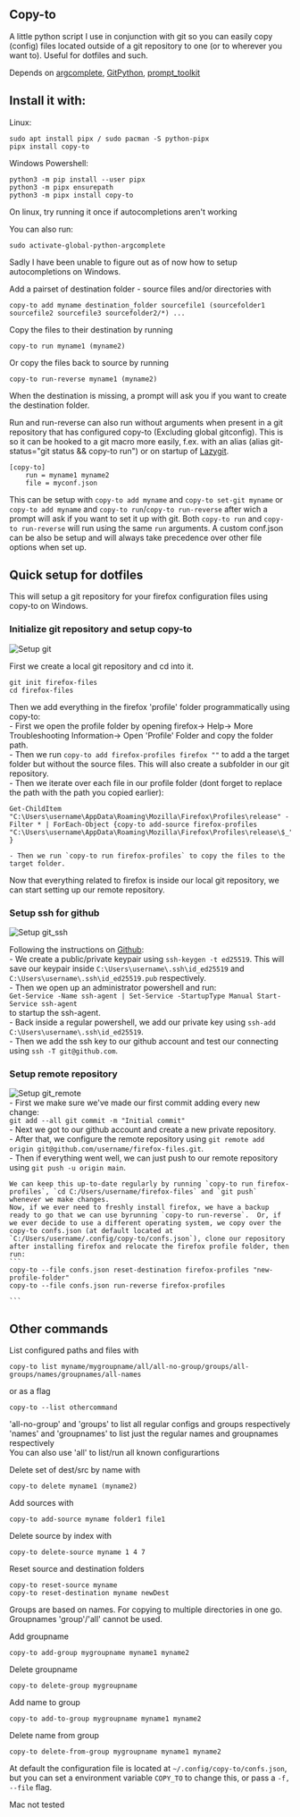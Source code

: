 ## Copy-to

A little python script I use in conjunction with git so you can easily copy (config) files located outside of a git repository to one (or to wherever you want to). Useful for dotfiles and such.  


Depends on [argcomplete](https://pypi.org/project/argcomplete/), [GitPython](https://pypi.org/project/GitPython/), [prompt_toolkit](https://pypi.org/project/prompt_toolkit/)  

## Install it with:  

Linux:  
```
sudo apt install pipx / sudo pacman -S python-pipx
pipx install copy-to
```  
Windows Powershell:  
```
python3 -m pip install --user pipx
python3 -m pipx ensurepath
python3 -m pipx install copy-to
```  

On linux, try running it once if autocompletions aren't working

You can also run:  
```
sudo activate-global-python-argcomplete
```  

Sadly I have been unable to figure out as of now how to setup autocompletions on Windows.  


Add a pairset of destination folder - source files and/or directories with  
```
copy-to add myname destination_folder sourcefile1 (sourcefolder1 sourcefile2 sourcefile3 sourcefolder2/*) ...
```  

Copy the files to their destination by running  
```
copy-to run myname1 (myname2)
```  

Or copy the files back to source by running  
```
copy-to run-reverse myname1 (myname2)
```  

When the destination is missing, a prompt will ask you if you want to create the destination folder.

Run and run-reverse can also run without arguments when present in a git repository that has configured copy-to (Excluding global gitconfig). This is so it can be hooked to a git macro more easily, f.ex. with an alias (alias git-status="git status && copy-to run") or on startup of [Lazygit](https://github.com/jesseduffield/lazygit).  
```
[copy-to]
    run = myname1 myname2
    file = myconf.json
```  
This can be setup with `copy-to add myname` and `copy-to set-git myname` or  
`copy-to add myname` and `copy-to run`/`copy-to run-reverse` after wich a prompt will ask if you want to set it up with git. Both `copy-to run` and `copy-to run-reverse` will run using the same `run` arguments. A custom conf.json can be also be setup and will always take precedence over other file options when set up.  


## Quick setup for dotfiles  

This will setup a git repository for your firefox configuration files using copy-to on Windows.  

### Initialize git repository and setup copy-to

![Setup git](https://raw.githubusercontent.com/excited-bore/copy-to/main/Images/Setup_git.gif "Setup git")  

First we create a local git repository and cd into it.  

```
git init firefox-files
cd firefox-files
```   

Then we add everything in the firefox 'profile' folder programmatically using copy-to:   
    - First we open the profile folder by opening firefox-> Help-> More Troubleshooting Information-> Open 'Profile' Folder and copy the folder path.  
    - Then we run `copy-to add firefox-profiles firefox ""` to add a the target folder but without the source files. This will also create a subfolder in our git repository.  
    - Then we iterate over each file in our profile folder (dont forget to replace the path with the path you copied earlier):  
```
Get-ChildItem "C:\Users\username\AppData\Roaming\Mozilla\Firefox\Profiles\release" -Filter * | ForEach-Object {copy-to add-source firefox-profiles "C:\Users\username\AppData\Roaming\Mozilla\Firefox\Profiles\release\$_" }
```  
    - Then we run `copy-to run firefox-profiles` to copy the files to the target folder.  

Now that everything related to firefox is inside our local git repository, we can start setting up our remote repository.  

### Setup ssh for github  

![Setup git_ssh](https://raw.githubusercontent.com/excited-bore/copy-to/main/Images/Setup_git_ssh.gif "Setup git ssh")  

Following the instructions on [Github](https://docs.github.com/en/authentication/connecting-to-github-with-ssh/generating-a-new-ssh-key-and-adding-it-to-the-ssh-agent):  
    - We create a public/private keypair using `ssh-keygen -t ed25519`. This will save our keypair inside `C:\Users\username\.ssh\id_ed25519` and `C:\Users\username\.ssh\id_ed25519.pub` respectively.  
    - Then we open up an administrator powershell and run:  
    ```
    Get-Service -Name ssh-agent | Set-Service -StartupType Manual
    Start-Service ssh-agent
    ```  
to startup the ssh-agent.  
    - Back inside a regular powershell, we add our private key using `ssh-add C:\Users\username\.ssh\id_ed25519`.  
    - Then we add the ssh key to our github account and test our connecting using `ssh -T git@github.com`.  

### Setup remote repository

![Setup git_remote](https://raw.githubusercontent.com/excited-bore/copy-to/main/Images/Setup_git_remote.gif "Setup git remote")  
    - First we make sure we've made our first commit adding every new change:  
    ```
    git add --all
    git commit -m "Initial commit"
    ```  
    - Next we got to our github account and create a new private repository.  
    - After that, we configure the remote repository using `git remote add origin git@github.com/username/firefox-files.git`.  
    - Then if everything went well, we can just push to our remote repository using `git push -u origin main`.  
    
    We can keep this up-to-date regularly by running `copy-to run firefox-profiles`, `cd C:/Users/username/firefox-files` and `git push` whenever we make changes.  
    Now, if we ever need to freshly install firefox, we have a backup ready to go that we can use byrunning `copy-to run-reverse`.  Or, if we ever decide to use a different operating system, we copy over the copy-to confs.json (at default located at `C:/Users/username/.config/copy-to/confs.json`), clone our repository after installing firefox and relocate the firefox profile folder, then run:  
    ```
    copy-to --file confs.json reset-destination firefox-profiles "new-profile-folder"
    copy-to --file confs.json run-reverse firefox-profiles
    
    ```

## Other commands

List configured paths and files with  
```
copy-to list myname/mygroupname/all/all-no-group/groups/all-groups/names/groupnames/all-names
```  
or as a flag  
```
copy-to --list othercommand
```  
'all-no-group' and 'groups' to list all regular configs and groups respectively  
'names' and 'groupnames' to list just the regular names and groupnames respectively  
You can also use 'all' to list/run all known configurartions  


Delete set of dest/src by name with  
```
copy-to delete myname1 (myname2)
```  

Add sources with  
```
copy-to add-source myname folder1 file1
```  

Delete source by index with  
```
copy-to delete-source myname 1 4 7
```  

Reset source and destination folders  
```
copy-to reset-source myname
copy-to reset-destination myname newDest
```  

Groups are based on names. For copying to multiple directories in one go.  
Groupnames 'group'/'all' cannot be used.  

Add groupname  
```
copy-to add-group mygroupname myname1 myname2
```  

Delete groupname
```
copy-to delete-group mygroupname
```  

Add name to group  
```
copy-to add-to-group mygroupname myname1 myname2
```  

Delete name from group  
```
copy-to delete-from-group mygroupname myname1 myname2
```  

At default the configuration file is located at `~/.config/copy-to/confs.json`, but you can set a environment variable `COPY_TO` to change this, or pass a `-f, --file` flag.  

Mac not tested
